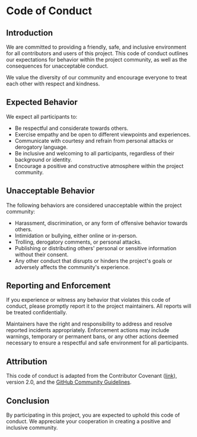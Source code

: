# Code of Conduct

## Introduction

We are committed to providing a friendly, safe, and inclusive environment for all contributors and users of this project. This code of conduct outlines our expectations for behavior within the project community, as well as the consequences for unacceptable conduct.

We value the diversity of our community and encourage everyone to treat each other with respect and kindness.

## Expected Behavior

We expect all participants to:

- Be respectful and considerate towards others.
- Exercise empathy and be open to different viewpoints and experiences.
- Communicate with courtesy and refrain from personal attacks or derogatory language.
- Be inclusive and welcoming to all participants, regardless of their background or identity.
- Encourage a positive and constructive atmosphere within the project community.

## Unacceptable Behavior

The following behaviors are considered unacceptable within the project community:

- Harassment, discrimination, or any form of offensive behavior towards others.
- Intimidation or bullying, either online or in-person.
- Trolling, derogatory comments, or personal attacks.
- Publishing or distributing others' personal or sensitive information without their consent.
- Any other conduct that disrupts or hinders the project's goals or adversely affects the community's experience.

## Reporting and Enforcement

If you experience or witness any behavior that violates this code of conduct, please promptly report it to the project maintainers. All reports will be treated confidentially.

Maintainers have the right and responsibility to address and resolve reported incidents appropriately. Enforcement actions may include warnings, temporary or permanent bans, or any other actions deemed necessary to ensure a respectful and safe environment for all participants.

## Attribution

This code of conduct is adapted from the Contributor Covenant ([link](https://www.contributor-covenant.org)), version 2.0, and the [GitHub Community Guidelines](https://docs.github.com/en/github/site-policy/github-community-guidelines).

## Conclusion

By participating in this project, you are expected to uphold this code of conduct. We appreciate your cooperation in creating a positive and inclusive community.


